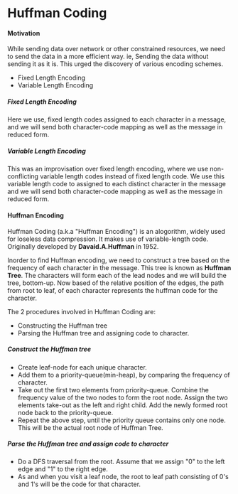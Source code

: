 # Huffman Coding

#### Motivation
While sending data over network or other constrained resources, we need to send the data in a more efficient way. ie, Sending the data without sending it as it is. This urged the discovery of various encoding schemes.
  - Fixed Length Encoding
  - Variable Length Encoding

##### Fixed Length Encoding
 Here we use, fixed length codes assigned to each character in a message, and we will send both character-code mapping as well as the message in reduced form.
 
##### Variable Length Encoding
This was an improvisation over fixed length encoding, where we use non-conflicting variable length codes instead of fixed length code. We use this variable length code to assigned to each distinct character in the message and we will send both character-code mapping as well as the message in reduced form.

#### Huffman Encoding
Huffman Coding (a.k.a "Huffman Encoding") is an alogorithm, widely used for loseless data compression. It makes use of variable-length code. Originally developed by **Davaid.A.Huffman** in 1952.

Inorder to find Huffman encoding, we need to construct a tree based on the frequency of each character in the message. This tree is known as **Huffman Tree**. The characters will form each of the lead nodes and we will build the tree, bottom-up. Now based of the relative position of the edges, the path from root to leaf, of each character represents the huffman code for the character.

The 2 procedures involved in Huffman Coding are:
 - Constructing the Huffman tree
 - Parsing the Huffman tree and assigning code to character.

##### Construct the Huffman tree
 - Create leaf-node for each unique character.
 - Add them to a priority-queue(min-heap), by comparing the frequency of character.
 - Take out the first two elements from priority-queue. Combine the frequency value of the two nodes to
   form the root node. Assign the two elements take-out as the left and right child. Add the newly formed
   root node back to the priority-queue.
 - Repeat the above step, until the priority queue contains only one node. This will be the actual root node of Huffman Tree.


##### Parse the Huffman tree and assign code to character
 - Do a DFS traversal from the root. Assume that we assign "0" to the left edge and "1" to the right edge.
 - As and when you visit a leaf node, the root to leaf path consisting of 0's and 1's will be the code for that character.
